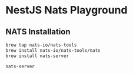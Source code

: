 # NestJS Nats Playground

## NATS Installation

```bash
brew tap nats-io/nats-tools
brew install nats-io/nats-tools/nats
brew install nats-server

nats-server
```
